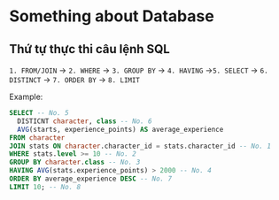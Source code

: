 # Something about Database
## Thứ tự thực thi câu lệnh SQL
`1. FROM/JOIN` $\to$ `2. WHERE` $\to$ `3. GROUP BY` $\to$ `4. HAVING` $\to$`5. SELECT` $\to$ `6. DISTINCT` $\to$ `7. ORDER BY` $\to$ `8. LIMIT`

Example: 
``` sql
SELECT -- No. 5
  DISTICNT character, class -- No. 6
  AVG(starts, experience_points) AS average_experience
FROM character
JOIN stats ON character.character_id = stats.character_id -- No. 1
WHERE stats.level >= 10 -- No. 2
GROUP BY character.class -- No. 3
HAVING AVG(stats.experience_points) > 2000 -- No. 4
ORDER BY average_experience DESC -- No. 7
LIMIT 10; -- No. 8
```
